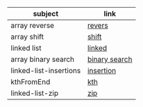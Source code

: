 subject | link |
| ------------- | ------------- |
| array reverse | [revers](./Code%20ChallengeClass/array-reverse/README.md) |
|array shift | [shift](/javascript/Code%20ChallengeClass/array-insert-shift./README.md)  |
| linked list  | [linked](/javascript/linked-list/README.md) | 
| array binary search  | [binary search](/javascript/Code%20ChallengeClass/array-binary-search/README.md) |
| linked-list-insertions | [insertion](../javascript/linked-list/linked-list-insertions/linked-list-insertions.md) | 
| kthFromEnd| [kth](./linked-list/kthFromEnd/kthFromEnd.md) |
| linked-list-zip| [zip](/linked-list/readMeFiles/linked-list-zip.md) |




